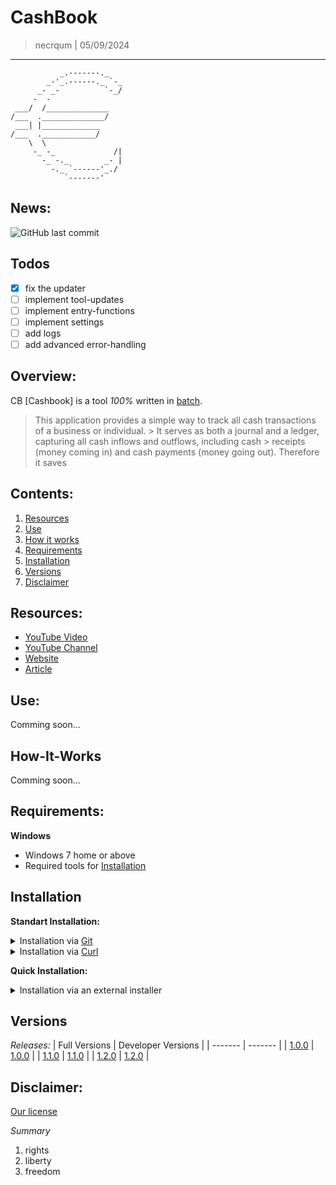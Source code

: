 # CashBook
> necrqum | 05/09/2024
---
```
           _.-------._
        _-'_.------._ `-_
      _- _-          `-_/
     -  -
 ___/  /______________
/___  .______________/
 ___| |_____________
/___  .____________/
    \  \
     -_ -_             /|
       -_ -._        _- |
         -._ `------'_./
            `-------'
```
## News:
![GitHub last commit](https://img.shields.io/github/last-commit/necrqum/Cashbook)

## Todos
- [x] fix the updater
- [ ] implement tool-updates
- [ ] implement entry-functions
- [ ] implement settings
- [ ] add logs
- [ ] add advanced error-handling

## Overview:
CB [Cashbook] is a tool *100%* written in [batch](https://en.wikipedia.org/wiki/Batch_file).

> This application provides a simple way to track all cash transactions of a business or individual. > It serves as both a journal and a ledger, capturing all cash inflows and outflows, including cash > receipts (money coming in) and cash payments (money going out). Therefore it saves

## Contents:
1. [Resources](#resources)
2. [Use](#use)
3. [How it works](#how-it-works)
4. [Requirements](#requirements)
5. [Installation](#installation)
6. [Versions](#versions)
7. [Disclaimer](#disclaimer)

## Resources:
- [YouTube Video](https://www.youtube.com/watch?v=JE5hsklKggM)
- [YouTube Channel](https://youtube.com/@necrqum)
- [Website](https://necrqum.com)
- [Article](https://www.necrqum.com/post/Cashbook)

## Use:
Comming soon...

## How-It-Works
Comming soon...

## Requirements:
**Windows**
- Windows 7 home or above
- Required tools for [Installation](#installation)

## Installation
**Standart Installation:**
<details>
    <summary>Installation via <a href="https://git-scm.com/">Git</a></summary>

    - git [Download](https://git-scm.com/downloads)
1. Clone the repository: 
    ```bash
    git clone https://github.com/necrqum/Cashbook.git
    ```
2. Navigate into the directory:
    ```bash
    cd Cashbook
    ```
3. Install the [dependencies](https://github.com/necrqum/Cashbook/tree/main/requirements.txt): 
    ```bash
    CB_Install.bat
    ```
4. Run the program:
    ```bash
    cb.bat
    ```

</details>

<details>
    <summary>Installation via <a href="https://curl.se/">Curl</a></summary>

    - comes pre-installed on Windows
1. Download the repository:
    ```bash
    curl -L -O https://github.com/necrqum/Cashbook/archive/main.zip
    ```
2. Extract the `main.zip`
    - using the Windows default extractor (Win 11)
    - using an external program:
        Recommendation:
    - [7-Zip](https://www.7-zip.org/)
    - [WinRAR](https://www.win-rar.com/start.html?&L=1)

3. Install the [dependencies](https://github.com/necrqum/Cashbook/tree/main/requirements.txt): 
    ```bash
    CB_Install.bat
    ```
4. Run the program:
    ```bash
    cb.bat
    ```

</details>

**Quick Installation:**
<details>
    <summary>Installation via an external installer</a></summary>

1. [Download the installer of your choice](https://github.com/necrqum/Cashbook/tree/main/Installer).
2. Run the installer.
3. Follow the on-screen instructions.

</details>

## Versions
*Releases:*
| Full Versions | Developer Versions |
| ------- | ------- |
| [1.0.0](https://github.com/necrqum/Cashbook/releases/tag/v1.0.0) | [1.0.0](https://github.com/necrqum/Cashbook/releases/tag/d1.0.0) |
| [1.1.0](https://github.com/necrqum/Cashbook/releases/tag/v1.1.0) | [1.1.0](https://github.com/necrqum/Cashbook/releases/tag/d1.1.0) |
| [1.2.0](https://github.com/necrqum/Cashbook/releases/tag/v1.2.0) | [1.2.0](https://github.com/necrqum/Cashbook/releases/tag/d1.2.0) |

## Disclaimer:
[Our license](https://github.com/necrqum/Cashbook/tree/main/Intern_Files/license.txt)

*Summary*
1. rights
2. liberty
3. freedom